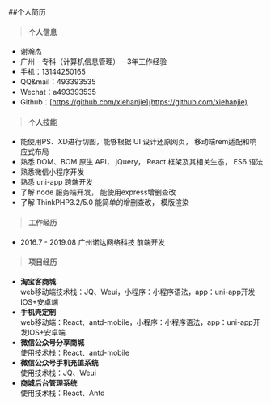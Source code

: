 ##个人简历

>#### **个人信息**  

- 谢瀚杰
- 广州 - 专科（计算机信息管理） - 3年工作经验
- 手机：13144250165    
- QQ&mail：493393535
- Wechat：a493393535
- Github：[https://github.com/xiehanjie](https://github.com/xiehanjie)

>#### **个人技能**  

- 能使用PS、XD进行切图，能够根据 UI 设计还原网页， 移动端rem适配和响应式布局
- 熟悉 DOM、BOM 原生 API， jQuery， React 框架及其相关生态， ES6 语法
- 熟悉微信小程序开发 
- 熟悉 uni-app 跨端开发
- 了解 node 服务端开发， 能使用express增删查改
- 了解 ThinkPHP3.2/5.0 能简单的增删查改， 模版渲染

>#### **工作经历**  

- 2016.7 - 2019.08   广州诺达网络科技  前端开发

>#### **项目经历**  

- **淘宝客商城**<br/>web移动端技术栈：JQ、Weui，小程序：小程序语法，app：uni-app开发IOS+安卓端
- **手机壳定制**<br/>web移动端：React、antd-mobile，小程序：小程序语法，app：uni-app开发IOS+安卓端
- **微信公众号分享商城**<br/>使用技术栈：React、antd-mobile
- **微信公众号手机充值系统**<br/>使用技术栈：JQ、Weui
- **商城后台管理系统**<br/>使用技术栈：React、Antd







